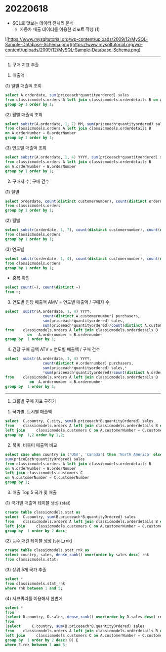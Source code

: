 # 20220618

- SQL로 맛보는 데이터 전처리 분석
    - 자동차 매출 데이터를 이용한 리포트 작성 (1)

![https://www.mysqltutorial.org/wp-content/uploads/2009/12/MySQL-Sample-Database-Schema.png](https://www.mysqltutorial.org/wp-content/uploads/2009/12/MySQL-Sample-Database-Schema.png)

---

1. 구매 지표 추출

1) 매출액

(1) 일별 매출액 조회

```SQL
select A.orderdate, sum(priceeach*quantityordered) sales
from classicmodels.orders A left join classicmodels.orderdetails B on A.ordernumber = B.ordernumber
group by 1 order by 1;
```



(2) 월별 매출액 조회

```SQL
select substr(A.orderdate, 1, 7) MM, sum(priceeach*quantityordered) sales
from classicmodels.orders A left join classicmodels.orderdetails B
on A.orderNumber = B.orderNumber
group by 1 order by 1;
```


(3) 연도별 매출액 조회

```SQL
select substr(A.orderdate, 1, 4) YYYY, sum(priceeach*quantityordered) sales
from classicmodels.orders A left join classicmodels.orderdetails B
on A.orderNumber = B.orderNumber
group by 1 order by 1;
```

2) 구매자 수, 구매 건수

(1) 일별

```SQL
select orderdate, count(distinct customernumber), count(distinct ordernumber)
from classicmodels.orders
group by 1 order by 1;
```


(2) 월별

```SQL
select substr(orderdate, 1, 7), count(distinct customernumber), count(distinct ordernumber)
from classicmodels.orders
group by 1 order by 1;
```

(3) 연도별

```SQL
select substr(orderdate, 1, 4), count(distinct customernumber), count(distinct ordernumber)
from classicmodels.orders
group by 1 order by 1;
```

* 중복 확인

```SQL
select count(~), count(distinct ~) 
from ~;
```

3) 연도별 인당 매출액 AMV = 연도별 매출액 / 구매자 수

```SQL
select 	substr(A.orderdate, 1, 4) YYYY,
                 count(distinct A.customernumber) purchasers,
                 sum(priceeach*quantityordered) sales,
                 sum(priceeach*quantityordered)/count(distinct A.customernumber) amv
from 	classicmodels.orders A left join classicmodels.orderdetails B
          on   A.ordernumber = B.ordernumber
group by  1 order by 1;
```

4) 건당 구매 금액 ATV = 연도별 매출액 / 구매 건수

```SQL
select 	substr(A.orderdate, 1, 4) YYYY,
                 count(distinct A.ordernumber) purchasers,
                 sum(priceeach*quantityordered) sales,*
                 *sum(priceeach*quantityordered)/count(distinct A.ordernumber) amv
from 	classicmodels.orders A left join classicmodels.orderdetails B
           on  A.ordernumber = B.ordernumber
group by  1 order by 1;
```

---

1. 그룹별 구매 지표 구하기

1) 국가별, 도시별 매출액

```SQL
select 	C.country, C.city, sum(B.priceeach*B.quantityOrdered) sales
from	classicmodels.orders A left join classicmodels.orderdetails B on A.orderNumber = B.orderNumber
left join     classicmodels.customers C on A.customerNumber = C.customerNumber
group by  1,2 order by 1,2;
```


2) 북미, 비북미 매출액 비교

```SQL
select case when country in ('USA', 'Canada') then 'North America' else 'Others' end country_gdp,
sum(priceEach*quantityOrdered) sales
from classicmodels.orders A left join classicmodels.orderdetails B
on A.orderNumber = B.orderNumber
left join classicmodels.customers C
on A.customerNumber = C.customerNumber
group by 1;
```

3) 매출 Top 5 국가 및 매출

(1) 국가별 매출액 테이블 생성 (stat)

```SQL
create table classicmodels.stat as
select 	C.country, sum(B.priceeach*B.quantityOrdered) sales
from	classicmodels.orders A left join classicmodels.orderdetails B on A.orderNumber = B.orderNumber
left join     classicmodels.customers C on A.customerNumber = C.customerNumber
group by  1 order by 2 desc;
```

(2) 등수 매긴 테이블 생성 (stat_rnk)

```SQL
create table classicmodels.stat_rnk as
select country, sales, dense_rank() over(order by sales desc) rnk
from classicmodels.stat;
```

(3) 상위 5개 국가 추출

```SQL
select *
from classicmodels.stat_rnk
where rnk between 1 and 5;
```

(4) 서브쿼리를 이용해서 한번에

```SQL
select *
from
(select D.country, D.sales, dense_rank() over(order by D.sales desc) rnk
from
(select 	C.country, sum(B.priceeach*B.quantityOrdered) sales
from	classicmodels.orders A left join classicmodels.orderdetails B on A.orderNumber = B.orderNumber
left join     classicmodels.customers C on A.customerNumber = C.customerNumber
group by  1 order by 2 desc) D) E
where E.rnk between 1 and 5;
```